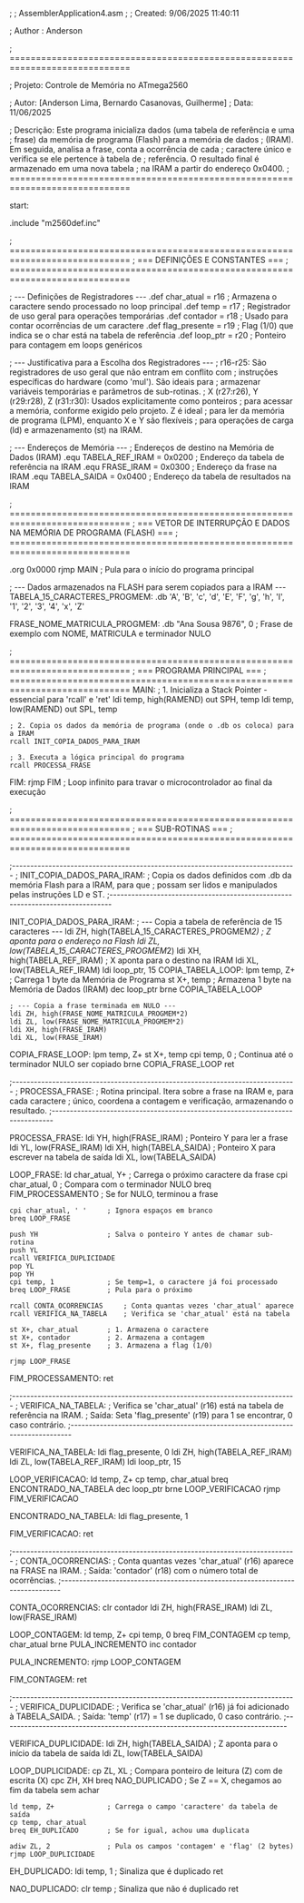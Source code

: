 ;
; AssemblerApplication4.asm
;
; Created: 9/06/2025 11:40:11

; Author : Anderson

; =============================================================================

; Projeto: Controle de Memória no ATmega2560

; Autor: [Anderson Lima, Bernardo Casanovas, Guilherme]
; Data: 11/06/2025

; Descrição: Este programa inicializa dados (uma tabela de referência e uma
;            frase) da memória de programa (Flash) para a memória de dados
;            (IRAM). Em seguida, analisa a frase, conta a ocorrência de cada
;            caractere único e verifica se ele pertence à tabela de
;            referência. O resultado final é armazenado em uma nova tabela
;            na IRAM a partir do endereço 0x0400.
; =============================================================================


start:


.include "m2560def.inc"



; =============================================================================
; === DEFINIÇÕES E CONSTANTES ===
; =============================================================================




; --- Definições de Registradores ---
.def char_atual    = r16 ; Armazena o caractere sendo processado no loop principal
.def temp          = r17 ; Registrador de uso geral para operações temporárias
.def contador      = r18 ; Usado para contar ocorrências de um caractere
.def flag_presente = r19 ; Flag (1/0) que indica se o char está na tabela de referência
.def loop_ptr      = r20 ; Ponteiro para contagem em loops genéricos

; --- Justificativa para a Escolha dos Registradores ---
; r16-r25: São registradores de uso geral que não entram em conflito com
;          instruções específicas do hardware (como 'mul'). São ideais para
;          armazenar variáveis temporárias e parâmetros de sub-rotinas.
; X (r27:r26), Y (r29:r28), Z (r31:r30): Usados explicitamente como ponteiros
;          para acessar a memória, conforme exigido pelo projeto. Z é ideal
;          para ler da memória de programa (LPM), enquanto X e Y são flexíveis
;          para operações de carga (ld) e armazenamento (st) na IRAM.

; --- Endereços de Memória ---
; Endereços de destino na Memória de Dados (IRAM)
.equ TABELA_REF_IRAM = 0x0200  ; Endereço da tabela de referência na IRAM
.equ FRASE_IRAM      = 0x0300  ; Endereço da frase na IRAM
.equ TABELA_SAIDA    = 0x0400  ; Endereço da tabela de resultados na IRAM


; =============================================================================
; === VETOR DE INTERRUPÇÃO E DADOS NA MEMÓRIA DE PROGRAMA (FLASH) ===
; =============================================================================

.org 0x0000
    rjmp MAIN ; Pula para o início do programa principal

; --- Dados armazenados na FLASH para serem copiados para a IRAM ---
TABELA_15_CARACTERES_PROGMEM:
.db 'A', 'B', 'c', 'd', 'E', 'F', 'g', 'h', 'I', '1', '2', '3', '4', 'x', 'Z'

FRASE_NOME_MATRICULA_PROGMEM:
.db "Ana Sousa 9876", 0 ; Frase de exemplo com NOME, MATRICULA e terminador NULO


; =============================================================================
; === PROGRAMA PRINCIPAL ===
; =============================================================================
MAIN:
    ; 1. Inicializa a Stack Pointer - essencial para 'rcall' e 'ret'
    ldi temp, high(RAMEND)
    out SPH, temp
    ldi temp, low(RAMEND)
    out SPL, temp

    ; 2. Copia os dados da memória de programa (onde o .db os coloca) para a IRAM
    rcall INIT_COPIA_DADOS_PARA_IRAM

    ; 3. Executa a lógica principal do programa
    rcall PROCESSA_FRASE

FIM:
    rjmp FIM ; Loop infinito para travar o microcontrolador ao final da execução


; =============================================================================
; === SUB-ROTINAS ===
; =============================================================================

;------------------------------------------------------------------------------
; INIT_COPIA_DADOS_PARA_IRAM:
; Copia os dados definidos com .db da memória Flash para a IRAM, para que
; possam ser lidos e manipulados pelas instruções LD e ST.
;------------------------------------------------------------------------------

INIT_COPIA_DADOS_PARA_IRAM:
    ; --- Copia a tabela de referência de 15 caracteres ---
    ldi ZH, high(TABELA_15_CARACTERES_PROGMEM*2) ; Z aponta para o endereço na Flash
    ldi ZL, low(TABELA_15_CARACTERES_PROGMEM*2)
    ldi XH, high(TABELA_REF_IRAM)                ; X aponta para o destino na IRAM
    ldi XL, low(TABELA_REF_IRAM)
    ldi loop_ptr, 15
COPIA_TABELA_LOOP:
    lpm temp, Z+ ; Carrega 1 byte da Memória de Programa
    st X+, temp  ; Armazena 1 byte na Memória de Dados (IRAM)
    dec loop_ptr
    brne COPIA_TABELA_LOOP

    ; --- Copia a frase terminada em NULO ---
    ldi ZH, high(FRASE_NOME_MATRICULA_PROGMEM*2)
    ldi ZL, low(FRASE_NOME_MATRICULA_PROGMEM*2)
    ldi XH, high(FRASE_IRAM)
    ldi XL, low(FRASE_IRAM)
COPIA_FRASE_LOOP:
    lpm temp, Z+
    st X+, temp
    cpi temp, 0  ; Continua até o terminador NULO ser copiado
    brne COPIA_FRASE_LOOP
    ret

;------------------------------------------------------------------------------
; PROCESSA_FRASE:
; Rotina principal. Itera sobre a frase na IRAM e, para cada caractere
; único, coordena a contagem e verificação, armazenando o resultado.
;------------------------------------------------------------------------------

PROCESSA_FRASE:
    ldi YH, high(FRASE_IRAM)     ; Ponteiro Y para ler a frase
    ldi YL, low(FRASE_IRAM)
    ldi XH, high(TABELA_SAIDA)   ; Ponteiro X para escrever na tabela de saída
    ldi XL, low(TABELA_SAIDA)

LOOP_FRASE:
    ld char_atual, Y+       ; Carrega o próximo caractere da frase
    cpi char_atual, 0       ; Compara com o terminador NULO
    breq FIM_PROCESSAMENTO  ; Se for NULO, terminou a frase

    cpi char_atual, ' '     ; Ignora espaços em branco
    breq LOOP_FRASE

    push YH                 ; Salva o ponteiro Y antes de chamar sub-rotina
    push YL
    rcall VERIFICA_DUPLICIDADE
    pop YL
    pop YH
    cpi temp, 1             ; Se temp=1, o caractere já foi processado
    breq LOOP_FRASE         ; Pula para o próximo

    rcall CONTA_OCORRENCIAS     ; Conta quantas vezes 'char_atual' aparece
    rcall VERIFICA_NA_TABELA    ; Verifica se 'char_atual' está na tabela

    st X+, char_atual       ; 1. Armazena o caractere
    st X+, contador         ; 2. Armazena a contagem
    st X+, flag_presente    ; 3. Armazena a flag (1/0)

    rjmp LOOP_FRASE

FIM_PROCESSAMENTO:
    ret

;------------------------------------------------------------------------------
; VERIFICA_NA_TABELA:
; Verifica se 'char_atual' (r16) está na tabela de referência na IRAM.
; Saída: Seta 'flag_presente' (r19) para 1 se encontrar, 0 caso contrário.
;------------------------------------------------------------------------------


VERIFICA_NA_TABELA:
    ldi flag_presente, 0
    ldi ZH, high(TABELA_REF_IRAM)
    ldi ZL, low(TABELA_REF_IRAM)
    ldi loop_ptr, 15

LOOP_VERIFICACAO:
    ld temp, Z+
    cp temp, char_atual
    breq ENCONTRADO_NA_TABELA
    dec loop_ptr
    brne LOOP_VERIFICACAO
    rjmp FIM_VERIFICACAO

ENCONTRADO_NA_TABELA:
    ldi flag_presente, 1

FIM_VERIFICACAO:
    ret


;------------------------------------------------------------------------------
; CONTA_OCORRENCIAS:
; Conta quantas vezes 'char_atual' (r16) aparece na FRASE na IRAM.
; Saída: 'contador' (r18) com o número total de ocorrências.
;------------------------------------------------------------------------------


CONTA_OCORRENCIAS:
    clr contador
    ldi ZH, high(FRASE_IRAM)
    ldi ZL, low(FRASE_IRAM)

LOOP_CONTAGEM:
    ld temp, Z+
    cpi temp, 0
    breq FIM_CONTAGEM
    cp temp, char_atual
    brne PULA_INCREMENTO
    inc contador

PULA_INCREMENTO:
    rjmp LOOP_CONTAGEM

FIM_CONTAGEM:
    ret

;------------------------------------------------------------------------------
; VERIFICA_DUPLICIDADE:
; Verifica se 'char_atual' (r16) já foi adicionado à TABELA_SAIDA.
; Saída: 'temp' (r17) = 1 se duplicado, 0 caso contrário.
;------------------------------------------------------------------------------


VERIFICA_DUPLICIDADE:
    ldi ZH, high(TABELA_SAIDA) ; Z aponta para o início da tabela de saída
    ldi ZL, low(TABELA_SAIDA)

LOOP_DUPLICIDADE:
    cp ZL, XL               ; Compara ponteiro de leitura (Z) com de escrita (X)
    cpc ZH, XH
    breq NAO_DUPLICADO      ; Se Z == X, chegamos ao fim da tabela sem achar

    ld temp, Z+             ; Carrega o campo 'caractere' da tabela de saída
    cp temp, char_atual
    breq EH_DUPLICADO       ; Se for igual, achou uma duplicata

    adiw ZL, 2              ; Pula os campos 'contagem' e 'flag' (2 bytes)
    rjmp LOOP_DUPLICIDADE

EH_DUPLICADO:
    ldi temp, 1             ; Sinaliza que é duplicado
    ret

NAO_DUPLICADO:
    clr temp                ; Sinaliza que não é duplicado
    ret

